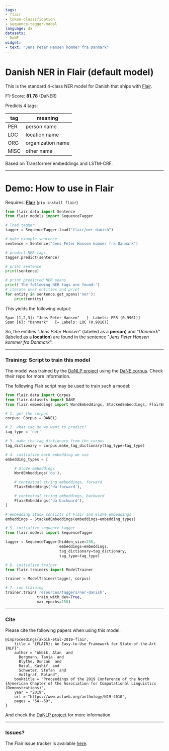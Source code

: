 ```yaml
---
tags:
- flair
- token-classification
- sequence-tagger-model
language: da
datasets:
- DaNE
widget:
- text: "Jens Peter Hansen kommer fra Danmark"
---
```


# Danish NER in Flair (default model)

This is the standard 4-class NER model for Danish that ships with [Flair](https://github.com/flairNLP/flair/).

F1-Score: **81.78** (DaNER)

Predicts 4 tags:

| **tag**                        | **meaning** |
|---------------------------------|-----------|
| PER         | person name | 
| LOC         | location name | 
| ORG         | organization name | 
| MISC         | other name | 

Based on Transformer embeddings and LSTM-CRF.

---
# Demo: How to use in Flair

Requires: **[Flair](https://github.com/flairNLP/flair/)** (`pip install flair`)

```python
from flair.data import Sentence
from flair.models import SequenceTagger

# load tagger
tagger = SequenceTagger.load("flair/ner-danish")

# make example sentence
sentence = Sentence("Jens Peter Hansen kommer fra Danmark")

# predict NER tags
tagger.predict(sentence)

# print sentence
print(sentence)

# print predicted NER spans
print('The following NER tags are found:')
# iterate over entities and print
for entity in sentence.get_spans('ner'):
    print(entity)

```

This yields the following output:
```
Span [1,2,3]: "Jens Peter Hansen"   [− Labels: PER (0.9961)]
Span [6]: "Danmark"   [− Labels: LOC (0.9816)]
```

So, the entities "*Jens Peter Hansen*" (labeled as a **person**) and "*Danmark*" (labeled as a **location**) are found in the sentence "*Jens Peter Hansen kommer fra Danmark*". 


---

### Training: Script to train this model

The model was trained by the [DaNLP project](https://github.com/alexandrainst/danlp) using the [DaNE corpus](https://github.com/alexandrainst/danlp/blob/master/docs/docs/datasets.md#danish-dependency-treebank-dane-dane). Check their repo for more information.

The following Flair script may be used to train such a model: 

```python
from flair.data import Corpus
from flair.datasets import DANE
from flair.embeddings import WordEmbeddings, StackedEmbeddings, FlairEmbeddings

# 1. get the corpus
corpus: Corpus = DANE()

# 2. what tag do we want to predict?
tag_type = 'ner'

# 3. make the tag dictionary from the corpus
tag_dictionary = corpus.make_tag_dictionary(tag_type=tag_type)

# 4. initialize each embedding we use
embedding_types = [

    # GloVe embeddings
    WordEmbeddings('da'),

    # contextual string embeddings, forward
    FlairEmbeddings('da-forward'),

    # contextual string embeddings, backward
    FlairEmbeddings('da-backward'),
]

# embedding stack consists of Flair and GloVe embeddings
embeddings = StackedEmbeddings(embeddings=embedding_types)

# 5. initialize sequence tagger
from flair.models import SequenceTagger

tagger = SequenceTagger(hidden_size=256,
                        embeddings=embeddings,
                        tag_dictionary=tag_dictionary,
                        tag_type=tag_type)

# 6. initialize trainer
from flair.trainers import ModelTrainer

trainer = ModelTrainer(tagger, corpus)

# 7. run training
trainer.train('resources/taggers/ner-danish',
              train_with_dev=True,
              max_epochs=150)
```


---

### Cite

Please cite the following papers when using this model.

```
@inproceedings{akbik-etal-2019-flair,
    title = "{FLAIR}: An Easy-to-Use Framework for State-of-the-Art {NLP}",
    author = "Akbik, Alan  and
      Bergmann, Tanja  and
      Blythe, Duncan  and
      Rasul, Kashif  and
      Schweter, Stefan  and
      Vollgraf, Roland",
    booktitle = "Proceedings of the 2019 Conference of the North {A}merican Chapter of the Association for Computational Linguistics (Demonstrations)",
    year = "2019",
    url = "https://www.aclweb.org/anthology/N19-4010",
    pages = "54--59",
}
```

And check the [DaNLP project](https://github.com/alexandrainst/danlp) for more information.

---

### Issues?

The Flair issue tracker is available [here](https://github.com/flairNLP/flair/issues/).
